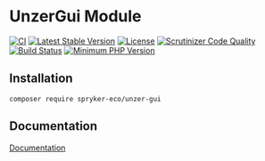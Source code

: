 # UnzerGui Module
[![CI](https://github.com/spryker-eco/unzer-gui/actions/workflows/ci.yml/badge.svg)](https://github.com/spryker-eco/unzer-gui/actions/workflows/ci.yml)
[![Latest Stable Version](https://poser.pugx.org/spryker-eco/unzer-gui/v/stable.svg)](https://packagist.org/packages/spryker-eco/unzer-gui)
[![License](https://img.shields.io/github/license/spryker-eco/unzer-gui.svg?b=master)](https://github.com/spryker-eco/unzer-gui)
[![Scrutinizer Code Quality](https://scrutinizer-ci.com/g/spryker-eco/unzer-gui/badges/quality-score.png?b=master)](https://scrutinizer-ci.com/g/spryker-eco/unzer-gui/?branch=master)
[![Build Status](https://scrutinizer-ci.com/g/spryker-eco/unzer-gui/badges/build.png?b=master)](https://scrutinizer-ci.com/g/spryker-eco/unzer-gui/build-status/master)
[![Minimum PHP Version](https://img.shields.io/badge/php-%3E%3D%207.3-8892BF.svg)](https://php.net/)
## Installation
```
composer require spryker-eco/unzer-gui
```
## Documentation
[Documentation](https://documentation.spryker.com/industry_partners/payment/unzer-gui/unzer-gui-details.htm)
